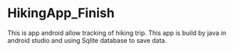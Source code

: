 # HikingApp_Finish
This is app android allow tracking of hiking trip. This app is build by java in android studio and using Sqlite database to save data. 
